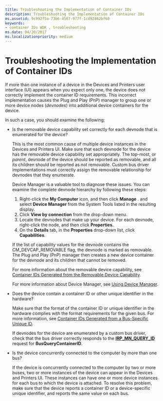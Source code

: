 ```yaml
---
title: Troubleshooting the Implementation of Container IDs
description: Troubleshooting the Implementation of Container IDs
ms.assetid: 9c992f5a-73b6-4567-977f-1cd92862bf60
keywords:
- container IDs WDK , troubleshooting
ms.date: 04/20/2017
ms.localizationpriority: medium
---
```


# Troubleshooting the Implementation of Container IDs


If more than one instance of a device in the Devices and Printers user interface (UI) appears when you expect only one, the device does not correctly implement the container ID requirements. This incorrect implementation causes the Plug and Play (PnP) manager to group one or more device nodes (*devnodes*) into additional device containers for the device.

In such a case, you should examine the following:

-   Is the removable device capability set correctly for each devnode that is enumerated for the device?

    This is the most common cause of multiple device instances in the Devices and Printers UI. Make sure that each devnode for the device has the removable device capability set appropriately. The top-most, or *parent*, devnode of the device should be reported as removable, and all its children should be reported as not removable. Custom bus driver implementations must correctly assign the removable relationship for devnodes that they enumerate.

    Device Manager is a valuable tool to diagnose these issues. You can examine the complete devnode hierarchy by following these steps:

    1.  Right-click the **My Computer** icon, and then click **Manage** . and select **Device Manager** from the System Tools listed in the resulting display.
    2.  Click **View by connection** from the drop-down menu.
    3.  Locate the devnodes that make up your device. For each devnode, right-click the node, and then click **Properties.**
    4.  On the **Details** tab, in the **Properties** drop-down list, click **Capabilities**.

    If the list of capability values for the devnode contains the CM_DEVCAP_REMOVABLE flag, the devnode is marked as removable. The Plug and Play (PnP) manager then creates a new device container for the devnode and its children that cannot be removed.

    For more information about the removable device capability, see [Container IDs Generated from the Removable Device Capability](container-ids-generated-from-the-removable-device-capability.md).

    For more information about Device Manager, see [Using Device Manager](using-device-manager.md).

-   Does the device contain a container ID or other unique identifier in the hardware?

    Make sure that the format of the container ID or unique identifier in the hardware complies with the format requirements for the given bus. For more information, see [Container IDs Generated from a Bus-Specific Unique ID](container-ids-generated-from-a-bus-specific-unique-id.md).

    If devnodes for the device are enumerated by a custom bus driver, check that the bus driver correctly responds to the [**IRP_MN_QUERY_ID**](https://docs.microsoft.com/windows-hardware/drivers/kernel/irp-mn-query-id) request for **BusQueryContainerID**.

-   Is the device concurrently connected to the computer by more than one bus?

    If the device is concurrently connected to the computer by two or more buses, two or more instances of the device can appear in the Devices and Printers UI. These instances can have one or more device instances for each bus to which the device is attached. To resolve this problem, make sure that the device reports a container ID or a device-specific unique identifier, and reports the same value on each bus.

 

 






